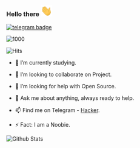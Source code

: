 ### Hello there <img src="https://raw.githubusercontent.com/ABSphreak/ABSphreak/master/gifs/Hi.gif" width="30px">

[![telegram badge](https://img.shields.io/badge/Hacker-48385f?style=flat&logo=telegram)](https://t.me/the_noobhacker)

<p align="left"> <img src="https://komarev.com/ghpvc/?=Views&color=blue&style=plastic" alt="1000" /> </p>

![Hits](https://hits.seeyoufarm.com/api/count/incr/badge.svg?url=https://github.com/unknown-01-hacker/)

- 🔭 I’m currently studying.

- 👬 I’m looking to collaborate on Project.

- 👀 I’m looking for help with Open Source.

- 💬 Ask me about anything, always ready to help.

- 📫 Find me on Telegram - [Hacker](https://t.me/the_noobhacker).

- ⚡ Fact: I am a Noobie.

![Github Stats](https://github-readme-stats.vercel.app/api?username=unknown-01-hacker&show_icons=false&title_color=fff&icon_color=79ff97&text_color=9f9f9f&bg_color=151515)
